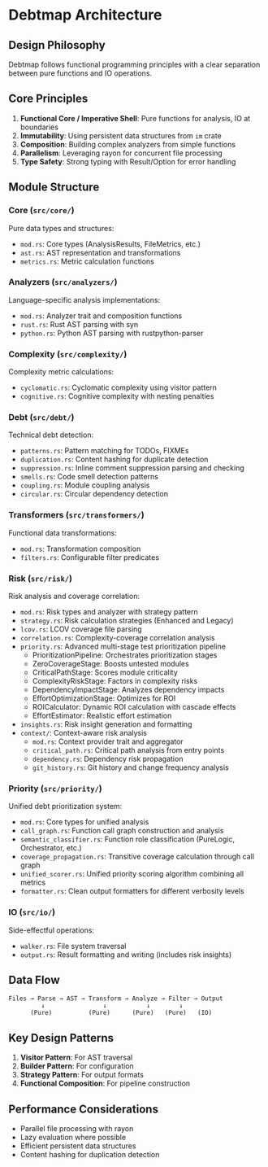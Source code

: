 # Debtmap Architecture

## Design Philosophy
Debtmap follows functional programming principles with a clear separation between pure functions and IO operations.

## Core Principles
1. **Functional Core / Imperative Shell**: Pure functions for analysis, IO at boundaries
2. **Immutability**: Using persistent data structures from `im` crate
3. **Composition**: Building complex analyzers from simple functions
4. **Parallelism**: Leveraging rayon for concurrent file processing
5. **Type Safety**: Strong typing with Result/Option for error handling

## Module Structure

### Core (`src/core/`)
Pure data types and structures:
- `mod.rs`: Core types (AnalysisResults, FileMetrics, etc.)
- `ast.rs`: AST representation and transformations
- `metrics.rs`: Metric calculation functions

### Analyzers (`src/analyzers/`)
Language-specific analysis implementations:
- `mod.rs`: Analyzer trait and composition functions
- `rust.rs`: Rust AST parsing with syn
- `python.rs`: Python AST parsing with rustpython-parser

### Complexity (`src/complexity/`)
Complexity metric calculations:
- `cyclomatic.rs`: Cyclomatic complexity using visitor pattern
- `cognitive.rs`: Cognitive complexity with nesting penalties

### Debt (`src/debt/`)
Technical debt detection:
- `patterns.rs`: Pattern matching for TODOs, FIXMEs
- `duplication.rs`: Content hashing for duplicate detection
- `suppression.rs`: Inline comment suppression parsing and checking
- `smells.rs`: Code smell detection patterns
- `coupling.rs`: Module coupling analysis
- `circular.rs`: Circular dependency detection

### Transformers (`src/transformers/`)
Functional data transformations:
- `mod.rs`: Transformation composition
- `filters.rs`: Configurable filter predicates

### Risk (`src/risk/`)
Risk analysis and coverage correlation:
- `mod.rs`: Risk types and analyzer with strategy pattern
- `strategy.rs`: Risk calculation strategies (Enhanced and Legacy)
- `lcov.rs`: LCOV coverage file parsing
- `correlation.rs`: Complexity-coverage correlation analysis
- `priority.rs`: Advanced multi-stage test prioritization pipeline
  - PrioritizationPipeline: Orchestrates prioritization stages
  - ZeroCoverageStage: Boosts untested modules
  - CriticalPathStage: Scores module criticality
  - ComplexityRiskStage: Factors in complexity risks
  - DependencyImpactStage: Analyzes dependency impacts
  - EffortOptimizationStage: Optimizes for ROI
  - ROICalculator: Dynamic ROI calculation with cascade effects
  - EffortEstimator: Realistic effort estimation
- `insights.rs`: Risk insight generation and formatting
- `context/`: Context-aware risk analysis
  - `mod.rs`: Context provider trait and aggregator
  - `critical_path.rs`: Critical path analysis from entry points
  - `dependency.rs`: Dependency risk propagation
  - `git_history.rs`: Git history and change frequency analysis

### Priority (`src/priority/`)
Unified debt prioritization system:
- `mod.rs`: Core types for unified analysis
- `call_graph.rs`: Function call graph construction and analysis
- `semantic_classifier.rs`: Function role classification (PureLogic, Orchestrator, etc.)
- `coverage_propagation.rs`: Transitive coverage calculation through call graph
- `unified_scorer.rs`: Unified priority scoring algorithm combining all metrics
- `formatter.rs`: Clean output formatters for different verbosity levels

### IO (`src/io/`)
Side-effectful operations:
- `walker.rs`: File system traversal
- `output.rs`: Result formatting and writing (includes risk insights)

## Data Flow
```
Files → Parse → AST → Transform → Analyze → Filter → Output
         ↓                ↓           ↓        ↓
      (Pure)          (Pure)      (Pure)   (Pure)   (IO)
```

## Key Design Patterns
1. **Visitor Pattern**: For AST traversal
2. **Builder Pattern**: For configuration
3. **Strategy Pattern**: For output formats
4. **Functional Composition**: For pipeline construction

## Performance Considerations
- Parallel file processing with rayon
- Lazy evaluation where possible
- Efficient persistent data structures
- Content hashing for duplication detection